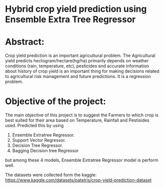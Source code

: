 # Hybrid crop yield prediction using Ensemble Extra Tree Regressor

# Abstract:
Crop yield prediction is an important agricultural problem. The Agricultural yield predicts hectogram/hectare(hg/ha) primarily depends on weather conditions (rain, temperature, etc), pesticides and accurate information about history of crop yield is an important thing for making decisions related to agricultural risk management and future predictions. It is a regression problem.  

# Objective of the project:
The main objective of this project is to suggest the Farmers to which crop is best suited for their area based on Temperature, Rainfall and Pestisides used.
Predicted this by using 
1. Ensemble Extratree Regressor.
2. Support Vector Regressor.
3. Decision Tree Regressor.
4. Bagging Decision tree Regressor

but among these 4 models, Ensemble Extratree Regressor model is perform well.

The datasets were collected form the kaggle: https://www.kaggle.com/datasets/patelris/crop-yield-prediction-dataset
